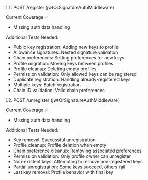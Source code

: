 11. POST /register (jwtOrSignatureAuthMiddleware)

Current Coverage ✅

- Missing auth data handling

Additional Tests Needed:

- Public key registration: Adding new keys to profile
- Allowance signatures: Nested signature validation
- Chain preferences: Setting preferences for new keys
- Profile migration: Moving keys between profiles
- Profile cleanup: Deleting empty profiles
- Permission validation: Only allowed keys can be registered
- Duplicate registration: Handling already-registered keys
- Multiple keys: Batch registration
- Chain ID validation: Valid chain preferences

12. POST /unregister (jwtOrSignatureAuthMiddleware)

Current Coverage ✅

- Missing auth data handling

Additional Tests Needed:

- Key removal: Successful unregistration
- Profile cleanup: Profile deletion when empty
- Chain preference cleanup: Removing associated preferences
- Permission validation: Only profile owner can unregister
- Non-existent keys: Attempting to remove non-registered keys
- Partial unregistration: Some keys succeed, others fail
- Last key removal: Profile behavior with final key
